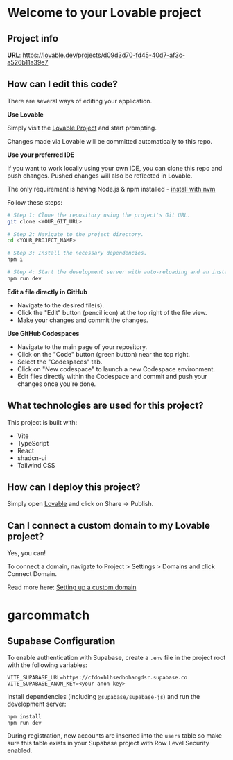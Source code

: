 # Welcome to your Lovable project

## Project info

**URL**: https://lovable.dev/projects/d09d3d70-fd45-40d7-af3c-a526b11a39e7

## How can I edit this code?

There are several ways of editing your application.

**Use Lovable**

Simply visit the [Lovable Project](https://lovable.dev/projects/d09d3d70-fd45-40d7-af3c-a526b11a39e7) and start prompting.

Changes made via Lovable will be committed automatically to this repo.

**Use your preferred IDE**

If you want to work locally using your own IDE, you can clone this repo and push changes. Pushed changes will also be reflected in Lovable.

The only requirement is having Node.js & npm installed - [install with nvm](https://github.com/nvm-sh/nvm#installing-and-updating)

Follow these steps:

```sh
# Step 1: Clone the repository using the project's Git URL.
git clone <YOUR_GIT_URL>

# Step 2: Navigate to the project directory.
cd <YOUR_PROJECT_NAME>

# Step 3: Install the necessary dependencies.
npm i

# Step 4: Start the development server with auto-reloading and an instant preview.
npm run dev
```

**Edit a file directly in GitHub**

- Navigate to the desired file(s).
- Click the "Edit" button (pencil icon) at the top right of the file view.
- Make your changes and commit the changes.

**Use GitHub Codespaces**

- Navigate to the main page of your repository.
- Click on the "Code" button (green button) near the top right.
- Select the "Codespaces" tab.
- Click on "New codespace" to launch a new Codespace environment.
- Edit files directly within the Codespace and commit and push your changes once you're done.

## What technologies are used for this project?

This project is built with:

- Vite
- TypeScript
- React
- shadcn-ui
- Tailwind CSS

## How can I deploy this project?

Simply open [Lovable](https://lovable.dev/projects/d09d3d70-fd45-40d7-af3c-a526b11a39e7) and click on Share -> Publish.

## Can I connect a custom domain to my Lovable project?

Yes, you can!

To connect a domain, navigate to Project > Settings > Domains and click Connect Domain.

Read more here: [Setting up a custom domain](https://docs.lovable.dev/tips-tricks/custom-domain#step-by-step-guide)
# garcommatch

## Supabase Configuration

To enable authentication with Supabase, create a `.env` file in the project root with the following variables:

```
VITE_SUPABASE_URL=https://cfdoxhlhsedbohangdsr.supabase.co
VITE_SUPABASE_ANON_KEY=<your anon key>
```

Install dependencies (including `@supabase/supabase-js`) and run the development server:

```
npm install
npm run dev
```

During registration, new accounts are inserted into the `users` table so make
sure this table exists in your Supabase project with Row Level Security enabled.
